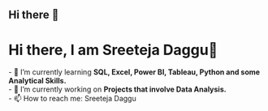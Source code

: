 ## Hi there 👋

<!--
**sreetejadaggu/sreetejadaggu** is a ✨ _special_ ✨ repository because its `README.md` (this file) appears on your GitHub profile.

Here are some ideas to get you started:

- 🔭 I’m currently working on ...
- 🌱 I’m currently learning ...
- 👯 I’m looking to collaborate on ...
- 🤔 I’m looking for help with ...
- 💬 Ask me about ...
- 📫 How to reach me: ...
- 😄 Pronouns: ...
- ⚡ Fun fact: ...
-->
<h1 align-"center">Hi there, I am Sreeteja Daggu👋</h1>
- 🌱 I’m currently learning <strong>SQL, Excel, Power BI, Tableau, Python and some Analytical Skills.</strong><br>
- 🔭 I’m currently working on <strong> Projects that involve Data Analysis.</strong><br>
- 📫 How to reach me: <a href-"https://www.linkedin.com/in/sreetejadaggu/" target="_blank">Sreeteja Daggu</a>
